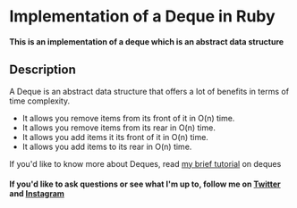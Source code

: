 # Implementation of a Deque in Ruby
#### This is an implementation of a deque which is an abstract data structure

## Description
A Deque is an abstract data structure that offers a lot of benefits in terms of time complexity. 
* It allows you remove items from its front of it in O(n) time.
* It allows you remove items from its rear in O(n) time.
* It allows you add items it its front of it in O(n) time.
* It allows you add items to its rear in O(n) time.

If you'd like to know more about Deques, read [my brief tutorial](https://medium.com/@oluwadamilareo_/implementing-a-deque-in-ruby-cf6e9bfd9c3c) on deques

#### If you'd like to ask questions or see what I'm up to, follow me on [Twitter](https://twitter.com/oluwadamilareo_) and [Instagram](https://instagram.com/oluwadamilare_olusakin)
